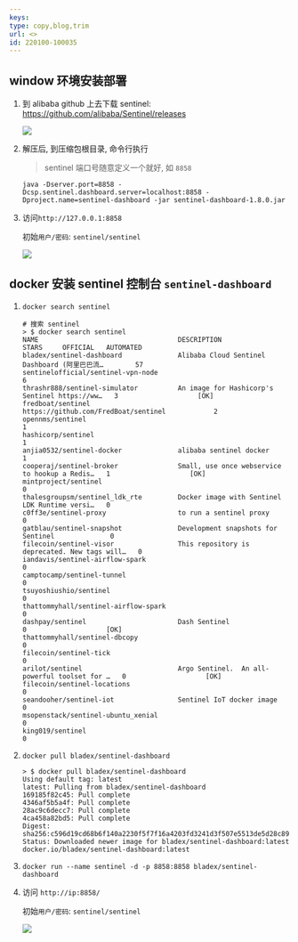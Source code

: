 ```yaml
---
keys: 
type: copy,blog,trim
url: <>
id: 220100-100035
---
```


## window 环境安装部署

1. 到 alibaba github 上去下载 sentinel: <https://github.com/alibaba/Sentinel/releases>

   ![](https://gitee.com/cpfree/picture-warehouse/raw/master/devops-note/1642514579739.png)

2. 解压后, 到压缩包根目录, 命令行执行

   > sentinel 端口号随意定义一个就好, 如 `8858`

   ```shell
   java -Dserver.port=8858 -Dcsp.sentinel.dashboard.server=localhost:8858 -Dproject.name=sentinel-dashboard -jar sentinel-dashboard-1.8.0.jar
   ```

3. 访问`http://127.0.0.1:8858`

   初始`用户/密码`: `sentinel/sentinel`

   ![](https://gitee.com/cpfree/picture-warehouse/raw/master/devops-note/1642495414361.png)

## docker 安装 sentinel 控制台 `sentinel-dashboard`

1. `docker search sentinel`

   ```shell
   # 搜索 sentinel
   > $ docker search sentinel
   NAME                                   DESCRIPTION                                     STARS     OFFICIAL   AUTOMATED
   bladex/sentinel-dashboard              Alibaba Cloud Sentinel Dashboard (阿里巴巴流…        57
   sentinelofficial/sentinel-vpn-node                                                     6
   thrashr888/sentinel-simulator          An image for Hashicorp's Sentinel https://ww…   3                    [OK]
   fredboat/sentinel                      https://github.com/FredBoat/sentinel            2
   opennms/sentinel                                                                       1
   hashicorp/sentinel                                                                     1
   anjia0532/sentinel-docker              alibaba sentinel docker                         1
   cooperaj/sentinel-broker               Small, use once webservice to hookup a Redis…   1                    [OK]
   mintproject/sentinel                                                                   0
   thalesgroupsm/sentinel_ldk_rte         Docker image with Sentinel LDK Runtime versi…   0
   c0ff3e/sentinel-proxy                  to run a sentinel proxy                         0
   gatblau/sentinel-snapshot              Development snapshots for Sentinel              0
   filecoin/sentinel-visor                This repository is deprecated. New tags will…   0
   iandavis/sentinel-airflow-spark                                                        0
   camptocamp/sentinel-tunnel                                                             0
   tsuyoshiushio/sentinel                                                                 0
   thattommyhall/sentinel-airflow-spark                                                   0
   dashpay/sentinel                       Dash Sentinel                                   0                    [OK]
   thattommyhall/sentinel-dbcopy                                                          0
   filecoin/sentinel-tick                                                                 0
   arilot/sentinel                        Argo Sentinel.  An all-powerful toolset for …   0                    [OK]
   filecoin/sentinel-locations                                                            0
   seandooher/sentinel-iot                Sentinel IoT docker image                       0
   msopenstack/sentinel-ubuntu_xenial                                                     0
   king019/sentinel                                                                       0
   ```

2. `docker pull bladex/sentinel-dashboard`

   ```shell
   > $ docker pull bladex/sentinel-dashboard
   Using default tag: latest
   latest: Pulling from bladex/sentinel-dashboard
   169185f82c45: Pull complete
   4346af5b5a4f: Pull complete
   28ac9c6decc7: Pull complete
   4ca458a82bd5: Pull complete
   Digest: sha256:c596d19cd68b6f140a2230f5f7f16a4203fd3241d3f507e5513de5d28c897b8a
   Status: Downloaded newer image for bladex/sentinel-dashboard:latest
   docker.io/bladex/sentinel-dashboard:latest
   ```

3. `docker run --name sentinel -d -p 8858:8858 bladex/sentinel-dashboard`

4. 访问 `http://ip:8858/`

   初始`用户/密码`: `sentinel/sentinel`

   ![](https://gitee.com/cpfree/picture-warehouse/raw/master/devops-note/1642495414361.png)

